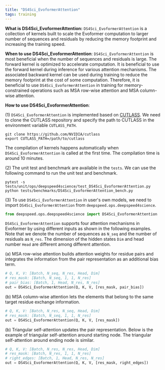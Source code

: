 ```yaml
---
title: "DS4Sci_EvoformerAttention"
tags: training
---
```


<!-- For the tutorial, please write a "Evoformer Attention" section with 3 subsections:
(1) What is DS4Sci_EvoformerAttention. This section needs to describe what exactly you work is.
(2) When to use DS4Sci_EvoformerAttention. This section needs to describe what benefit your work brings and under which conditions your work is most beneficial
(3) How to use DS4Sci_EvoformerAttention. This section needs to describe (a) How to do the necessary installations (b) How to run the unit test and microbenchmark (c) How to apply DS4Sci_EvoformerAttention to user's own models. -->

**What is DS4Sci_EvoformerAttention:** `DS4Sci_EvoformerAttention` is a collection of kernels built to scale the Evoformer computation to larger number of sequences and residuals by reducing the memory footprint and increasing the training speed.

**When to use DS4Sci_EvoformerAttention**: `DS4Sci_EvoformerAttention` is most beneficial when the number of sequences and residuals is large. The forward kernel is optimized to accelerate computation. It is beneficial to use the forward kernel during inference for various attention mechanisms. The associated backward kernel can be used during training to reduce the memory footprint at the cost of some computation. Therefore, it is beneficial to use `DS4Sci_EvoformerAttention` in training for memory-constrained operations such as MSA row-wise attention and MSA column-wise attention.

**How to use DS4Sci_EvoformerAttention**:

(1) `DS4Sci_EvoformerAttention` is implemented based on [CUTLASS](https://github.com/NVIDIA/cutlass). We need to clone the CUTLASS repository and specify the path to CUTLASS in the environment variable `CUTLASS_PATH`.

```shell
git clone https://github.com/NVIDIA/cutlass
export CUTLASS_PATH=/path/to/cutlass
```
The compilation of kernels happens automatically when `DS4Sci_EvoformerAttention` is called at the first time. The compilation time is around 10 minutes.

(2) The unit test and benchmark are available in the `tests`. We can use the following command to run the unit test and benchmark.

```shell
pytest -s tests/unit/ops/deepspeed4science/test_DS4Sci_EvoformerAttention.py
python tests/benchmarks/DS4Sci_EvoformerAttention_bench.py
```

(3) To use `DS4Sci_EvoformerAttention` in user's own models, we need to import `DS4Sci_EvoformerAttention` from `deepspeed.ops.deepspeed4science`.

```python
from deepspeed.ops.deepspeed4science import DS4Sci_EvoformerAttention
```

`DS4Sci_EvoformerAttention` supports four attention mechanisms in Evoformer by using different inputs as shown in the following examples. Note that we denote the number of sequences as `N_seq` and the number of residuals as `N_res`. The dimension of the hidden states `Dim` and head number `Head` are different among different attention.
<!--
 MSA row-wise attention, MSA column-wise attention, Triangular starting node self-attention, and Triangular ending node self-attention.  -->
(a) MSA row-wise attention builds attention weights for residue pairs and integrates the information from the pair representation as an additional bias term.
```python
# Q, K, V: [Batch, N_seq, N_res, Head, Dim]
# res_mask: [Batch, N_seq, 1, 1, N_res]
# pair_bias: [Batch, 1, Head, N_res, N_res]
out = DS4Sci_EvoformerAttention(Q, K, V, [res_mask, pair_bias])
```

(b) MSA column-wise attention lets the elements that belong to the same target residue exchange information.
```python
# Q, K, V: [Batch, N_res, N_seq, Head, Dim]
# res_mask: [Batch, N_seq, 1, 1, N_res]
out = DS4Sci_EvoformerAttention(Q, K, V, [res_mask])
```

(b) Triangular self-attention updates the pair representation. Below is the example of triangular self-attention around starting node. The triangular self-attention around ending node is similar.
```python
# Q, K, V: [Batch, N_res, N_res, Head, Dim]
# res_mask: [Batch, N_res, 1, 1, N_res]
# right_edges: [Batch, 1, Head, N_res, N_res]
out = DS4Sci_EvoformerAttention(Q, K, V, [res_mask, right_edges])
```
